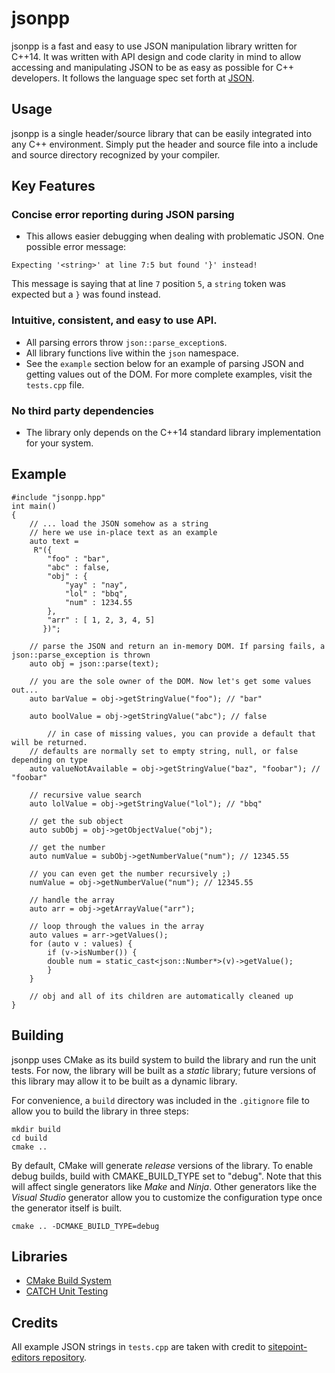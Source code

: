 # jsonpp

jsonpp is a fast and easy to use JSON manipulation library written for C++14. It was written with API design and code clarity
in mind to allow accessing and manipulating JSON to be as easy as possible for C++ developers. It follows the language spec set forth at [JSON](https://www.json.org).

## Usage
jsonpp is a single header/source library that can be easily integrated into any C++ environment. Simply put the header and source file into a include and source directory recognized by your compiler. 

## Key Features
### Concise error reporting during JSON parsing
* This allows easier debugging when dealing with problematic JSON. One possible error message:
```
Expecting '<string>' at line 7:5 but found '}' instead!
```
This message is saying that at line `7` position `5`, a `string` token was expected but a `}` was found instead.

### Intuitive, consistent, and easy to use API.
* All parsing errors throw `json::parse_exception`s.
* All library functions live within the `json` namespace.
* See the `example` section below for an example of parsing JSON and getting values out of the DOM. For more complete examples, visit the `tests.cpp` file.

### No third party dependencies
* The library only depends on the C++14 standard library implementation for your system.

## Example
```
#include "jsonpp.hpp"
int main()
{
	// ... load the JSON somehow as a string
	// here we use in-place text as an example
	auto text =
	 R"({
		"foo" : "bar",
		"abc" : false,
		"obj" : {
		    "yay" : "nay",
		    "lol" : "bbq",
		    "num" : 1234.55
		},
		"arr" : [ 1, 2, 3, 4, 5]
	   })";

	// parse the JSON and return an in-memory DOM. If parsing fails, a json::parse_exception is thrown
	auto obj = json::parse(text);

	// you are the sole owner of the DOM. Now let's get some values out...
	auto barValue = obj->getStringValue("foo"); // "bar"

	auto boolValue = obj->getStringValue("abc"); // false

        // in case of missing values, you can provide a default that will be returned.
	// defaults are normally set to empty string, null, or false depending on type
	auto valueNotAvailable = obj->getStringValue("baz", "foobar"); // "foobar"

	// recursive value search
	auto lolValue = obj->getStringValue("lol"); // "bbq"

	// get the sub object
	auto subObj = obj->getObjectValue("obj");

	// get the number
	auto numValue = subObj->getNumberValue("num"); // 12345.55

	// you can even get the number recursively ;)
	numValue = obj->getNumberValue("num"); // 12345.55

	// handle the array
	auto arr = obj->getArrayValue("arr");

	// loop through the values in the array
	auto values = arr->getValues();
	for (auto v : values) {
	    if (v->isNumber()) {
		double num = static_cast<json::Number*>(v)->getValue();
	    }
	}

	// obj and all of its children are automatically cleaned up
}
```

## Building
jsonpp uses CMake as its build system to build the library and run the unit tests. For now, the library will be built as a _static_ library; future versions of this library may allow it to be built as a dynamic library.

For convenience, a `build` directory was included in the `.gitignore` file to allow you to build the library in three steps:

```
mkdir build
cd build
cmake ..
```

By default, CMake will generate *release* versions of the library. To enable debug builds, build with CMAKE_BUILD_TYPE set to "debug". Note that this will affect single generators like _Make_ and _Ninja_. Other generators like the _Visual Studio_ generator allow you to customize the configuration type once the generator itself is built.

```
cmake .. -DCMAKE_BUILD_TYPE=debug
```

## Libraries
* [CMake Build System](https://cmake.org)
* [CATCH Unit Testing](https://github.com/catchorg/Catch2)

## Credits
All example JSON strings in `tests.cpp` are taken with credit to [sitepoint-editors repository](https://github.com/sitepoint-editors/json-examples).
